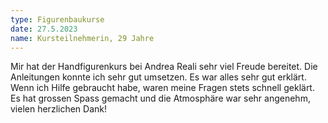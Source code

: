 ```yaml
---
type: Figurenbaukurse
date: 27.5.2023
name: Kursteilnehmerin, 29 Jahre
---
```

Mir hat der Handfigurenkurs bei Andrea Reali sehr viel Freude bereitet.
Die Anleitungen konnte ich sehr gut umsetzen.  Es war alles sehr gut erklärt. Wenn ich Hilfe gebraucht habe, waren meine Fragen stets schnell geklärt.
Es hat grossen Spass gemacht und die Atmosphäre war sehr angenehm, vielen herzlichen Dank!